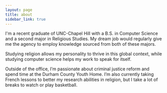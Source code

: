 ```yaml
---
layout: page
title: about
sidebar_link: true
---
```


I'm a recent graduate of UNC-Chapel Hill with a B.S. in Computer Science and a second major in Religious Studies. My dream job would regularly give me the agency to employ knowledge sourced from both of these majors.

Studying religion allows my personality to thrive in this global context, while studying computer science helps my work to speak for itself.

Outside of the office, I’m passionate about criminal justice reform and spend time at the Durham County Youth Home. I’m also currently taking French lessons to better my research abilities in religion, but I take a lot of breaks to watch or play basketball.

